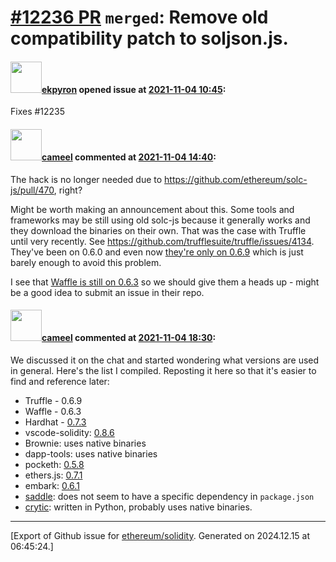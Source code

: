 # [\#12236 PR](https://github.com/ethereum/solidity/pull/12236) `merged`: Remove old compatibility patch to soljson.js.

#### <img src="https://avatars.githubusercontent.com/u/1347491?v=4" width="50">[ekpyron](https://github.com/ekpyron) opened issue at [2021-11-04 10:45](https://github.com/ethereum/solidity/pull/12236):

Fixes #12235 

#### <img src="https://avatars.githubusercontent.com/u/137030?v=4" width="50">[cameel](https://github.com/cameel) commented at [2021-11-04 14:40](https://github.com/ethereum/solidity/pull/12236#issuecomment-961077946):

The hack is no longer needed due to https://github.com/ethereum/solc-js/pull/470, right?

Might be worth making an announcement about this. Some tools and frameworks may be still using old solc-js because it generally works and they download the binaries on their own. That was the case with Truffle until very recently. See https://github.com/trufflesuite/truffle/issues/4134. They've been on 0.6.0 and even now [they're only on 0.6.9](https://github.com/trufflesuite/truffle/blob/92c195085c843130e561e682d754679c3078df26/packages/compile-solidity/package.json#L36) which is just barely enough to avoid this problem.

I see that [Waffle is still on 0.6.3](https://github.com/EthWorks/Waffle/blob/master/waffle-compiler/package.json#L49) so we should give them a heads up - might be a good idea to submit an issue in their repo.

#### <img src="https://avatars.githubusercontent.com/u/137030?v=4" width="50">[cameel](https://github.com/cameel) commented at [2021-11-04 18:30](https://github.com/ethereum/solidity/pull/12236#issuecomment-961310116):

We discussed it on the chat and started wondering what versions are used in general. Here's the list I compiled. Reposting it here so that it's easier to find and reference later:
- Truffle - 0.6.9
- Waffle - 0.6.3
- Hardhat - [0.7.3](https://github.com/nomiclabs/hardhat/blob/633b8bf1b0e866553b23641adfcdb740a39399a2/packages/hardhat-core/package.json#L134)
- vscode-solidity: [0.8.6](https://github.com/juanfranblanco/vscode-solidity/blob/d3a0feecfdc8a06a08c78e52c2e9a56ac520e971/package.json#L65)
- Brownie: uses native binaries
- dapp-tools: uses native binaries
- pocketh: [0.5.8](https://github.com/ajsantander/pocketh/blob/df6ac1a583e02750e0030e5bb98050ca35598d86/package.json#L40)
- ethers.js: [0.7.1](https://github.com/ethers-io/ethers.js/blob/b1458989761c11bf626591706aa4ce98dae2d6a9/package.json#L100)
- embark: [0.6.1](https://github.com/embarklabs/embark/blob/c7a5c4c36880dd254917e9a1060788ed7763f943/packages/plugins/solidity/package.json#L58)
- [saddle](https://github.com/compound-finance/saddle): does not seem to have a specific dependency in `package.json`
- [crytic](https://github.com/crytic/crytic-compile): written in Python, probably uses native binaries.


-------------------------------------------------------------------------------



[Export of Github issue for [ethereum/solidity](https://github.com/ethereum/solidity). Generated on 2024.12.15 at 06:45:24.]
